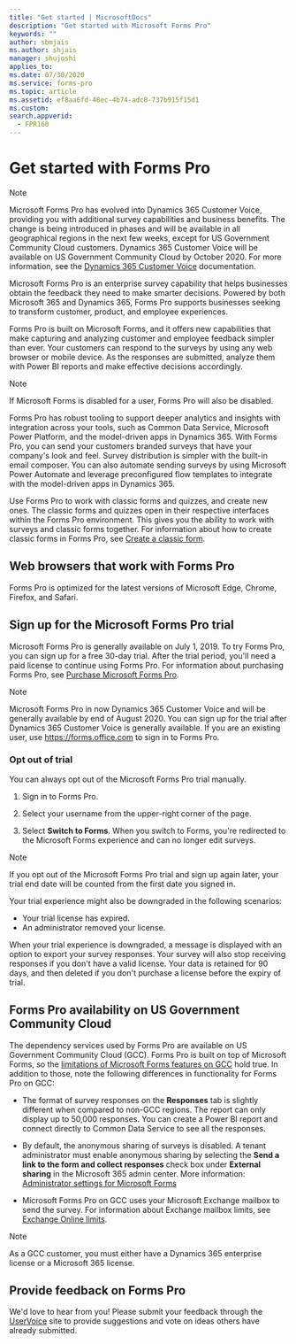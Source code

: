 ```yaml
---
title: "Get started | MicrosoftDocs"
description: "Get started with Microsoft Forms Pro"
keywords: ""
author: sbmjais
ms.author: shjais
manager: shujoshi
applies_to: 
ms.date: 07/30/2020
ms.service: forms-pro
ms.topic: article
ms.assetid: ef8aa6fd-48ec-4b74-adc8-737b915f15d1
ms.custom: 
search.appverid:
  - FPR160
---
```


# Get started with Forms Pro

> [!NOTE]
> Microsoft Forms Pro has evolved into Dynamics 365 Customer Voice, providing you with additional survey capabilities and business benefits. The change is being introduced in phases and will be available in all geographical regions in the next few weeks, except for US Government Community Cloud customers. Dynamics 365 Customer Voice will be available on US Government Community Cloud by October 2020. For more information, see the [Dynamics 365 Customer Voice](https://go.microsoft.com/fwlink/p/?linkid=2128357) documentation.

Microsoft Forms Pro is an enterprise survey capability that helps businesses obtain the feedback they need to make smarter decisions. Powered by both Microsoft 365 and Dynamics 365, Forms Pro supports businesses seeking to transform customer, product, and employee experiences.

Forms Pro is built on Microsoft Forms, and it offers new capabilities that make capturing and analyzing customer and employee feedback simpler than ever. Your customers can respond to the surveys by using any web browser or mobile device. As the responses are submitted, analyze them with Power BI reports and make effective decisions accordingly.

> [!NOTE]
> If Microsoft Forms is disabled for a user, Forms Pro will also be disabled.

Forms Pro has robust tooling to support deeper analytics and insights with integration across your tools, such as Common Data Service, Microsoft Power Platform, and the model-driven apps in Dynamics 365. With Forms Pro, you can send your customers branded surveys that have your company's look and feel. Survey distribution is simpler with the built-in email composer. You can also automate sending surveys by using Microsoft Power Automate and leverage preconfigured flow templates to integrate with the model-driven apps in Dynamics 365.

Use Forms Pro to work with classic forms and quizzes, and create new ones. The classic forms and quizzes open in their respective interfaces within the Forms Pro environment. This gives you the ability to work with surveys and classic forms together. For information about how to create classic forms in Forms Pro, see [Create a classic form](create-classic-form.md).

## Web browsers that work with Forms Pro

Forms Pro is optimized for the latest versions of Microsoft Edge, Chrome, Firefox, and Safari.

## Sign up for the Microsoft Forms Pro trial

Microsoft Forms Pro is generally available on July 1, 2019. To try Forms Pro, you can sign up for a free 30-day trial. After the trial period, you'll need a paid license to continue using Forms Pro. For information about purchasing Forms Pro, see [Purchase Microsoft Forms Pro](purchase.md).

> [!NOTE]
> Microsoft Forms Pro in now Dynamics 365 Customer Voice and will be generally available by end of August 2020. You can sign up for the trial after Dynamics 365 Customer Voice is generally available. If you are an existing user, use https://forms.office.com to sign in to Forms Pro.

### Opt out of trial

You can always opt out of the Microsoft Forms Pro trial manually.

1. Sign in to Forms Pro.

2. Select your username from the upper-right corner of the page.

3. Select **Switch to Forms**. When you switch to Forms, you're redirected to the Microsoft Forms experience and can no longer edit surveys.

> [!NOTE]
> If you opt out of the Microsoft Forms Pro trial and sign up again later, your trial end date will be counted from the first date you signed in.

Your trial experience might also be downgraded in the following scenarios:

- Your trial license has expired.
- An administrator removed your license.

When your trial experience is downgraded, a message is displayed with an option to export your survey responses. Your survey will also stop receiving responses if you don't have a valid license. Your data is retained for 90 days, and then deleted if you don't purchase a license before the expiry of trial.

## Forms Pro availability on US Government Community Cloud

The dependency services used by Forms Pro are available on US Government Community Cloud (GCC). Forms Pro is built on top of Microsoft Forms, so the [limitations of Microsoft Forms features on GCC](https://support.office.com/article/microsoft-forms-features-for-u-s-government-community-cloud-gcc-gcc-high-and-dod-environments-5cbd407a-eef7-431e-8e3a-eb666eab4b4c?ui=en-US&rs=en-US&ad=US) hold true. In addition to those, note the following differences in functionality for Forms Pro on GCC:

- The format of survey responses on the **Responses** tab is slightly different when compared to non-GCC regions. The report can only display up to 50,000 responses. You can create a Power BI report and connect directly to Common Data Service to see all the responses.

- By default, the anonymous sharing of surveys is disabled. A tenant administrator must enable anonymous sharing by selecting the **Send a link to the form and collect responses** check box under **External sharing** in the Microsoft 365 admin center. More information: [Administrator settings for Microsoft Forms](https://support.microsoft.com/en-us/office/administrator-settings-for-microsoft-forms-48161c55-fbae-4f37-8951-9e3befc0248b)

- Microsoft Forms Pro on GCC uses your Microsoft Exchange mailbox to send the survey. For information about Exchange mailbox limits, see [Exchange Online limits](https://docs.microsoft.com/office365/servicedescriptions/exchange-online-service-description/exchange-online-limits).

> [!NOTE]
> As a GCC customer, you must either have a Dynamics 365 enterprise license or a Microsoft 365 license.

## Provide feedback on Forms Pro

We'd love to hear from you! Please submit your feedback through the [UserVoice](https://microsoftforms.uservoice.com/forums/386451-welcome-to-microsoft-forms-suggestion-box?category_id=357997) site to provide suggestions and vote on ideas others have already submitted.
